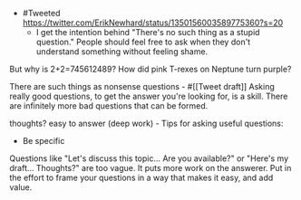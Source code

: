 - #Tweeted https://twitter.com/ErikNewhard/status/1350156003589775360?s=20
    - I get the intention behind "There's no such thing as a stupid question." People should feel free to ask when they don't understand something without feeling shame.

But why is 2+2=745612489?
How did pink T-rexes on Neptune turn purple?

There are such things as nonsense questions
    - #[[Tweet draft]] Asking really good questions, to get the answer you're looking for, is a skill. There are infinitely more bad questions that can be formed. 

thoughts? easy to answer (deep work)
        - Tips for asking useful questions:

- Be specific

Questions like "Let's discuss this topic... Are you available?" or "Here's my draft... Thoughts?" are too vague. It puts more work on the answerer. Put in the effort to frame your questions in a way that makes it easy, and add value.
